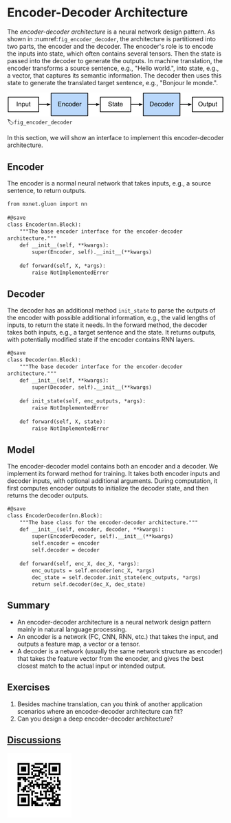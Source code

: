 # Encoder-Decoder Architecture

The *encoder-decoder architecture* is a neural network design pattern. As shown in :numref:`fig_encoder_decoder`, the architecture is partitioned into two parts, the encoder and the decoder. The encoder's role is to encode the inputs into state, which often contains several tensors. Then the state is passed into the decoder to generate the outputs. In machine translation, the encoder transforms a source sentence, e.g., "Hello world.", into state, e.g., a vector, that captures its semantic information. The decoder then uses this state to generate the translated target sentence, e.g., "Bonjour le monde.".

![The encoder-decoder architecture.](../img/encoder-decoder.svg)
:label:`fig_encoder_decoder`

In this section, we will show an interface to implement this encoder-decoder architecture.


## Encoder

The encoder is a normal neural network that takes inputs, e.g., a source sentence, to return outputs.

```{.python .input}
from mxnet.gluon import nn

#@save
class Encoder(nn.Block):
    """The base encoder interface for the encoder-decoder architecture."""
    def __init__(self, **kwargs):
        super(Encoder, self).__init__(**kwargs)

    def forward(self, X, *args):
        raise NotImplementedError
```

## Decoder

The decoder has an additional method `init_state` to parse the outputs of the encoder with possible additional information, e.g., the valid lengths of inputs, to return the state it needs. In the forward method, the decoder takes both inputs, e.g., a target sentence and the state. It returns outputs, with potentially modified state if the encoder contains RNN layers.

```{.python .input}
#@save
class Decoder(nn.Block):
    """The base decoder interface for the encoder-decoder architecture."""
    def __init__(self, **kwargs):
        super(Decoder, self).__init__(**kwargs)

    def init_state(self, enc_outputs, *args):
        raise NotImplementedError

    def forward(self, X, state):
        raise NotImplementedError
```

## Model

The encoder-decoder model contains both an encoder and a decoder. We implement its forward method for training. It takes both encoder inputs and decoder inputs, with optional additional arguments. During computation, it first computes encoder outputs to initialize the decoder state, and then returns the decoder outputs.

```{.python .input}
#@save
class EncoderDecoder(nn.Block):
    """The base class for the encoder-decoder architecture."""
    def __init__(self, encoder, decoder, **kwargs):
        super(EncoderDecoder, self).__init__(**kwargs)
        self.encoder = encoder
        self.decoder = decoder

    def forward(self, enc_X, dec_X, *args):
        enc_outputs = self.encoder(enc_X, *args)
        dec_state = self.decoder.init_state(enc_outputs, *args)
        return self.decoder(dec_X, dec_state)
```

## Summary

* An encoder-decoder architecture is a neural network design pattern mainly in natural language processing.
* An encoder is a network (FC, CNN, RNN, etc.) that takes the input, and outputs a feature map, a vector or a tensor.
* A decoder is a network (usually the same network structure as encoder) that takes the feature vector from the encoder, and gives the best closest match to the actual input or intended output.


## Exercises

1. Besides machine translation, can you think of another application scenarios where an encoder-decoder architecture can fit?
1. Can you design a deep encoder-decoder architecture?



## [Discussions](https://discuss.mxnet.io/t/2393)

![](../img/qr_encoder-decoder.svg)
